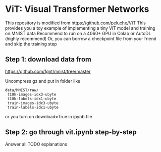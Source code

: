 # ViT: Visual Transformer Networks

This repository is modified from https://github.com/peluche/ViT
This provides you a toy example of implementing a tiny ViT model and training on MNIST data
Recommend to run on a 4060+ GPU in Colab or AutoDL (highly recommend)
Or, you can borrow a checkpoint file from your friend and skip the training step

## Step 1: download data from
https://github.com/fgnt/mnist/tree/master

Uncompress gz and put in folder like
```
data/MNIST/raw/
 t10k-images-idx3-ubyte
 t10k-labels-idx1-ubyte
 train-images-idx3-ubyte 
 train-labels-idx1-ubyte
```
or you turn on download=True in ipynb file

## Step 2: go through vit.ipynb step-by-step
Answer all TODO explanations